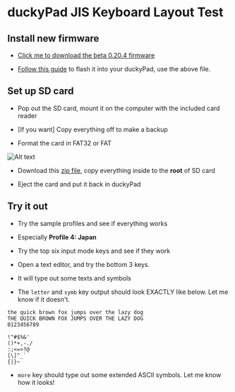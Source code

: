 # duckyPad JIS Keyboard Layout Test

## Install new firmware

* [Click me to download the beta 0.20.4 firmware](https://github.com/dekuNukem/duckyPad/raw/master/firmware/beta_0.20.4.dfu)

* [Follow this guide](firmware_updates_and_version_history.md) to flash it into your duckyPad, use the above file.

## Set up SD card

* Pop out the SD card, mount it on the computer with the included card reader

* [If you want] Copy everything off to make a backup

* Format the card in FAT32 or FAT

![Alt text](resources/pics/format.PNG)

* Download this [zip file](https://github.com/dekuNukem/duckypad/raw/master/japan_test.zip), copy everything inside to the **root** of SD card

* Eject the card and put it back in duckyPad

## Try it out

* Try the sample profiles and see if everything works

* Especially **Profile 4: Japan**

* Try the top six input mode keys and see if they work

* Open a text editor, and try the bottom 3 keys.

* It will type out some texts and symbols

* The `letter` and `symb` key output should look EXACTLY like below. Let me know if it doesn't.

```
the quick brown fox jumps over the lazy dog
THE QUICK BROWN FOX JUMPS OVER THE LAZY DOG
0123456789

!"#$%&'
()*+,-./
:;<=>?@
[\]^_`
{|}~
```

* `more` key should type out some extended ASCII symbols. Let me know how it looks!

